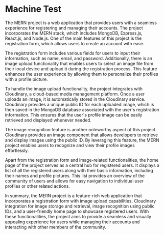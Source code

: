 
# Machine Test

The MERN project is a web application that provides users with a seamless experience for registering and managing their accounts. The project incorporates the MERN stack, which includes MongoDB, Express.js, React.js, and Node.js. One of the main features of this project is the registration form, which allows users to create an account with ease.

The registration form includes various fields for users to input their information, such as name, email, and password. Additionally, there is an image upload functionality that enables users to select an image file from their local device and upload it during the registration process. This feature enhances the user experience by allowing them to personalize their profiles with a profile picture.

To handle the image upload functionality, the project integrates with Cloudinary, a cloud-based media management platform. Once a user uploads an image, it is automatically stored in the Cloudinary service. Cloudinary provides a unique public ID for each uploaded image, which is then saved in the MongoDB database associated with the user's registration information. This ensures that the user's profile image can be easily retrieved and displayed whenever needed.

The image recognition feature is another noteworthy aspect of this project. Cloudinary provides an image component that allows developers to retrieve and display images using the public ID. By leveraging this feature, the MERN project enables users to recognize and view their profile images effortlessly.

Apart from the registration form and image-related functionalities, the home page of the project serves as a central hub for registered users. It displays a list of all the registered users along with their basic information, including their names and profile pictures. This list provides an overview of the community of users and allows for easy navigation to individual user profiles or other related actions.

In summary, the MERN project is a feature-rich web application that incorporates a registration form with image upload capabilities, Cloudinary integration for image storage and retrieval, image recognition using public IDs, and a user-friendly home page to showcase registered users. With these functionalities, the project aims to provide a seamless and visually appealing experience for users while managing their accounts and interacting with other members of the community.






